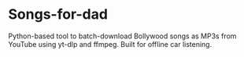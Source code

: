 # Songs-for-dad
Python-based tool to batch-download Bollywood songs as MP3s from YouTube using yt-dlp and ffmpeg. Built for offline car listening.
